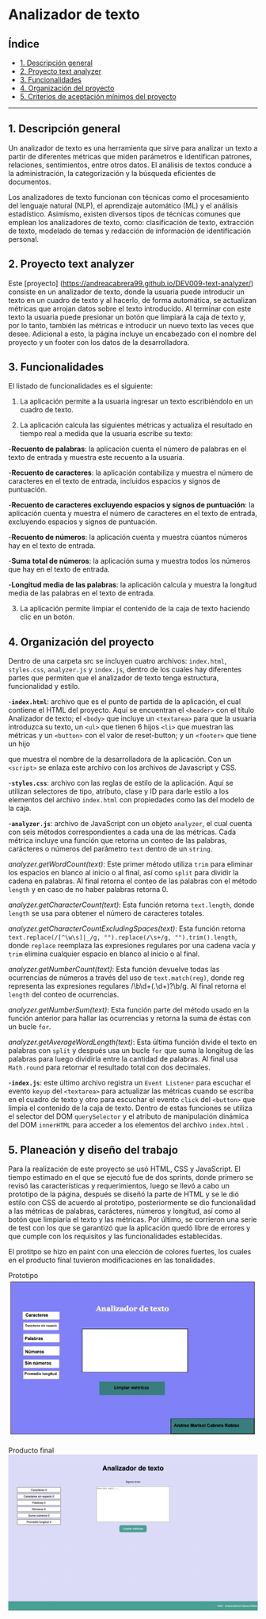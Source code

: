 
# Analizador de texto

## Índice

* [1. Descripción general](#1-descripcións-general)
* [2. Proyecto text analyzer](#2-proyecto-text-analyzer)
* [3. Funcionalidades](#3-funcionalidades)
* [4. Organización del proyecto](#4-organización-del-proyecto)
* [5. Criterios de aceptación mínimos del proyecto](#5-planeación-de-trabajo)

***

## 1. Descripción general
Un analizador de texto es una herramienta que sirve para analizar un texto a partir de diferentes métricas que miden parámetros e identifican patrones, relaciones, sentimientos, entre otros datos. El análisis de textos conduce a la administración, la categorización y la búsqueda eficientes de documentos. 

Los analizadores de texto funcionan con técnicas como el procesamiento del lenguaje natural (NLP), el aprendizaje automático (ML) y el análisis estadístico. Asimismo, existen diversos tipos de técnicas comunes que emplean los analizadores de texto, como: clasificación de texto, extracción de texto, modelado de temas y redacción de información de identificación personal.

## 2. Proyecto text analyzer
Este [proyecto] (https://andreacabrera99.github.io/DEV009-text-analyzer/) consiste en un analizador de texto, donde la usuaria puede introducir un texto en un cuadro de texto y al hacerlo, de forma automática, se actualizan métricas que arrojan datos sobre el texto introducido. Al terminar con este texto la usuaria puede presionar un botón que limpiará la caja de texto y, por lo tanto, también las métricas e introducir un nuevo texto las veces que desee. Adicional a esto, la página incluye un encabezado con el nombre del proyecto y un footer con los datos de la desarrolladora.

## 3. Funcionalidades
El listado de funcionalidades es el siguiente:

1. La aplicación permite a la usuaria ingresar un texto escribiéndolo en un cuadro de texto.

2. La aplicación calcula las siguientes métricas y actualiza el resultado en tiempo real a medida que la usuaria escribe su texto:

-**Recuento de palabras**: la aplicación cuenta el número de palabras en el texto de entrada y muestra este recuento a la usuaria.

-**Recuento de caracteres**: la aplicación contabiliza y muestra el número de caracteres en el texto de entrada, incluidos espacios y signos de puntuación.

-**Recuento de caracteres excluyendo espacios y signos de puntuación**: la aplicación cuenta y muestra el número de caracteres en el texto de entrada, excluyendo espacios y signos de puntuación.

-**Recuento de números**: la aplicación cuenta y muestra cúantos números hay en el texto de entrada.

-**Suma total de números**: la aplicación suma y muestra todos los números que hay en el texto de entrada.


-**Longitud media de las palabras**: la aplicación calcula y muestra la longitud media de las palabras en el texto de entrada.

3. La aplicación permite limpiar el contenido de la caja de texto haciendo clic en un botón.

## 4. Organización del proyecto
Dentro de una carpeta src se incluyen cuatro archivos: `index.html`, `styles.css`, `analyzer.js` y `index.js`, dentro de los cuales hay diferentes partes que permiten que el analizador de texto tenga estructura, funcionalidad y estilo.

-**`index.html`**: archivo que es el punto de partida de la aplicación, el cual contiene el HTML del proyecto. Aquí se encuentran el `<header>` con el título Analizador de texto; el `<body>` que incluye un `<textarea>` para que la usuaria introduzca su texto, un `<ul>` que tienen 6 hijos `<li>` que muestran las métricas y un `<button>` con el valor de reset-button; y un `<footer>` que tiene un hijo <p> que muestra el nombre de la desarrolladora de la aplicación. Con un `<script>` se enlaza este archivo con los archivos de Javascript y CSS. 

-**`styles.css`**: archivo con las reglas de estilo de la aplicación. Aquí se utilizan selectores de tipo, atributo, clase y ID para darle estilo a los elementos del archivo `index.html` con propiedades como las del modelo de la caja.

-**`analyzer.js`**: archivo de JavaScript con un objeto `analyzer`, el cual cuenta con seis métodos correspondientes a cada una de las métricas. Cada métrica incluye una función que retorna un conteo de las palabras, carácteres o números del parámetro `text` dentro de un `string`. 

*analyzer.getWordCount(text)*: Este primer método utiliza `trim` para eliminar los espacios en blanco al inicio o al final, así como `split` para dividir la cadena en palabras. Al final retorna el conteo de las palabras con el método `length` y en caso de no haber palabras retorna 0. 

*analyzer.getCharacterCount(text)*: Esta función retorna `text.length`, donde `length` se usa para obtener el número de caracteres totales. 

*analyzer.getCharacterCountExcludingSpaces(text)*: Esta función retorna `text.replace(/[^\w\s]|_/g, "").replace(/\s+/g, "").trim().length`, donde `replace` reemplaza las expresiones regulares por una cadena vacía y `trim` elimina cualquier espacio en blanco al inicio o al final. 

*analyzer.getNumberCount(text)*: Esta función devuelve todas las ocurrencias de números a través del uso de `text.match(reg)`, donde reg representa las expresiones regulares /\b\d+(\.\d+)?\b/g. Al final retorna el `length` del conteo de ocurrencias.

*analyzer.getNumberSum(text)*: Esta función parte del método usado en la función anterior para hallar las ocurrencias y retorna la suma de éstas con un bucle `for`.

*analyzer.getAverageWordLength(text)*: Esta última función divide el texto en palabras con `split` y después usa un bucle `for` que suma la longitug de las palabras para luego dividirla entre la cantidad de palabras. Al final usa  `Math.round` para retornar el resultado total con dos decimales.

-**`index.js`**: este último archivo registra un `Event Listener` para escuchar el evento `keyup` del `<textarea>` para actualizar las métricas cuando se escriba en el cuadro de texto y otro para escuchar el evento `click` del `<button>` que limpia el contenido de la caja de texto. Dentro de estas funciones se utiliza el selector del DOM `querySelector` y el atributo de manipulación dinámica del DOM `innerHTML` para acceder a los elementos del archivo `index.html` .


## 5. Planeación y diseño del trabajo 
Para la realización de este proyecto se usó HTML, CSS y JavaScript. El tiempo estimado en el que se ejecutó fue de dos sprints, donde primero se revisó las características y requerimientos, luego se llevó a cabo un prototipo de la página, después se diseñó la parte de HTML y se le dió estilo con CSS de acuerdo al prototipo, posteriormente se dio funcionalidad a las métricas de palabras, carácteres, números y longitud, así como al botón que limpiaría el texto y las métricas. Por último, se corrieron una serie de test con los que se garantizó que la aplicación quedó libre de errores y que cumple con los requisitos y las funcionalidades establecidas. 

El protitpo se hizo en paint con una elección de colores fuertes, los cuales en el producto final tuvieron modificaciones en las tonalidades. 

Prototipo
![Prototipo](/untitled.jpg)

Producto final
![Producto final](/productofinal.png)
